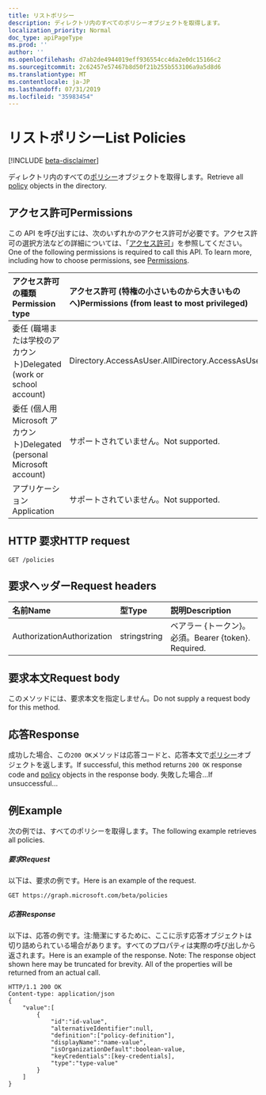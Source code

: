 ```yaml
---
title: リストポリシー
description: ディレクトリ内のすべてのポリシーオブジェクトを取得します。
localization_priority: Normal
doc_type: apiPageType
ms.prod: ''
author: ''
ms.openlocfilehash: d7ab2de4944019eff936554cc4da2e0dc15166c2
ms.sourcegitcommit: 2c62457e57467b8d50f21b255b553106a9a5d8d6
ms.translationtype: MT
ms.contentlocale: ja-JP
ms.lasthandoff: 07/31/2019
ms.locfileid: "35983454"
---
```

# <a name="list-policies"></a><span data-ttu-id="cd3d5-103">リストポリシー</span><span class="sxs-lookup"><span data-stu-id="cd3d5-103">List Policies</span></span>

[!INCLUDE [beta-disclaimer](../../includes/beta-disclaimer.md)]

<span data-ttu-id="cd3d5-104">ディレクトリ内のすべての[ポリシー](../resources/policy.md)オブジェクトを取得します。</span><span class="sxs-lookup"><span data-stu-id="cd3d5-104">Retrieve all [policy](../resources/policy.md) objects in the directory.</span></span>

## <a name="permissions"></a><span data-ttu-id="cd3d5-105">アクセス許可</span><span class="sxs-lookup"><span data-stu-id="cd3d5-105">Permissions</span></span>
<span data-ttu-id="cd3d5-p101">この API を呼び出すには、次のいずれかのアクセス許可が必要です。アクセス許可の選択方法などの詳細については、「[アクセス許可](/graph/permissions-reference)」を参照してください。</span><span class="sxs-lookup"><span data-stu-id="cd3d5-p101">One of the following permissions is required to call this API. To learn more, including how to choose permissions, see [Permissions](/graph/permissions-reference).</span></span>

|<span data-ttu-id="cd3d5-108">アクセス許可の種類</span><span class="sxs-lookup"><span data-stu-id="cd3d5-108">Permission type</span></span>      | <span data-ttu-id="cd3d5-109">アクセス許可 (特権の小さいものから大きいものへ)</span><span class="sxs-lookup"><span data-stu-id="cd3d5-109">Permissions (from least to most privileged)</span></span>              |
|:--------------------|:---------------------------------------------------------|
|<span data-ttu-id="cd3d5-110">委任 (職場または学校のアカウント)</span><span class="sxs-lookup"><span data-stu-id="cd3d5-110">Delegated (work or school account)</span></span> | <span data-ttu-id="cd3d5-111">Directory.AccessAsUser.All</span><span class="sxs-lookup"><span data-stu-id="cd3d5-111">Directory.AccessAsUser.All</span></span>    |
|<span data-ttu-id="cd3d5-112">委任 (個人用 Microsoft アカウント)</span><span class="sxs-lookup"><span data-stu-id="cd3d5-112">Delegated (personal Microsoft account)</span></span> | <span data-ttu-id="cd3d5-113">サポートされていません。</span><span class="sxs-lookup"><span data-stu-id="cd3d5-113">Not supported.</span></span>    |
|<span data-ttu-id="cd3d5-114">アプリケーション</span><span class="sxs-lookup"><span data-stu-id="cd3d5-114">Application</span></span> | <span data-ttu-id="cd3d5-115">サポートされていません。</span><span class="sxs-lookup"><span data-stu-id="cd3d5-115">Not supported.</span></span> |

## <a name="http-request"></a><span data-ttu-id="cd3d5-116">HTTP 要求</span><span class="sxs-lookup"><span data-stu-id="cd3d5-116">HTTP request</span></span>
<!-- { "blockType": "ignored" } -->
```http
GET /policies
```
## <a name="request-headers"></a><span data-ttu-id="cd3d5-117">要求ヘッダー</span><span class="sxs-lookup"><span data-stu-id="cd3d5-117">Request headers</span></span>
| <span data-ttu-id="cd3d5-118">名前</span><span class="sxs-lookup"><span data-stu-id="cd3d5-118">Name</span></span>       | <span data-ttu-id="cd3d5-119">型</span><span class="sxs-lookup"><span data-stu-id="cd3d5-119">Type</span></span> | <span data-ttu-id="cd3d5-120">説明</span><span class="sxs-lookup"><span data-stu-id="cd3d5-120">Description</span></span>|
|:---------------|:--------|:----------|
| <span data-ttu-id="cd3d5-121">Authorization</span><span class="sxs-lookup"><span data-stu-id="cd3d5-121">Authorization</span></span>  | <span data-ttu-id="cd3d5-122">string</span><span class="sxs-lookup"><span data-stu-id="cd3d5-122">string</span></span>  | <span data-ttu-id="cd3d5-p102">ベアラー {トークン}。必須。</span><span class="sxs-lookup"><span data-stu-id="cd3d5-p102">Bearer {token}. Required.</span></span> |

## <a name="request-body"></a><span data-ttu-id="cd3d5-125">要求本文</span><span class="sxs-lookup"><span data-stu-id="cd3d5-125">Request body</span></span>
<span data-ttu-id="cd3d5-126">このメソッドには、要求本文を指定しません。</span><span class="sxs-lookup"><span data-stu-id="cd3d5-126">Do not supply a request body for this method.</span></span>

## <a name="response"></a><span data-ttu-id="cd3d5-127">応答</span><span class="sxs-lookup"><span data-stu-id="cd3d5-127">Response</span></span>

<span data-ttu-id="cd3d5-128">成功した場合、この`200 OK`メソッドは応答コードと、応答本文で[ポリシー](../resources/policy.md)オブジェクトを返します。</span><span class="sxs-lookup"><span data-stu-id="cd3d5-128">If successful, this method returns `200 OK` response code and [policy](../resources/policy.md) objects in the response body.</span></span> <span data-ttu-id="cd3d5-129">失敗した場合...</span><span class="sxs-lookup"><span data-stu-id="cd3d5-129">If unsuccessful...</span></span>

## <a name="example"></a><span data-ttu-id="cd3d5-130">例</span><span class="sxs-lookup"><span data-stu-id="cd3d5-130">Example</span></span>
<span data-ttu-id="cd3d5-131">次の例では、すべてのポリシーを取得します。</span><span class="sxs-lookup"><span data-stu-id="cd3d5-131">The following example retrieves all policies.</span></span>

##### <a name="request"></a><span data-ttu-id="cd3d5-132">要求</span><span class="sxs-lookup"><span data-stu-id="cd3d5-132">Request</span></span>
<span data-ttu-id="cd3d5-133">以下は、要求の例です。</span><span class="sxs-lookup"><span data-stu-id="cd3d5-133">Here is an example of the request.</span></span>

```http
GET https://graph.microsoft.com/beta/policies
```

##### <a name="response"></a><span data-ttu-id="cd3d5-134">応答</span><span class="sxs-lookup"><span data-stu-id="cd3d5-134">Response</span></span>
<span data-ttu-id="cd3d5-p104">以下は、応答の例です。注:簡潔にするために、ここに示す応答オブジェクトは切り詰められている場合があります。すべてのプロパティは実際の呼び出しから返されます。</span><span class="sxs-lookup"><span data-stu-id="cd3d5-p104">Here is an example of the response. Note: The response object shown here may be truncated for brevity. All of the properties will be returned from an actual call.</span></span>

```http
HTTP/1.1 200 OK
Content-type: application/json
{
    "value":[
        {
            "id":"id-value",
            "alternativeIdentifier":null,
            "definition":["policy-definition"],
            "displayName":"name-value",
            "isOrganizationDefault":boolean-value,
            "keyCredentials":[key-credentials],
            "type":"type-value"
        }
    ]
}
```
